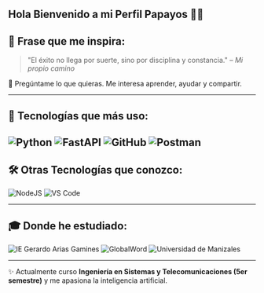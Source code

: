 ## Hola Bienvenido a mi Perfil Papayos 👋😎

<!--
**samurodri2623-afk/samurodri2623-afk** is a ✨ _special_ ✨ repository because its `README.md` (this file) appears on your GitHub profile.

Here are some ideas to get you started:

- 🔭 I’m currently working on ...
- 🌱 I’m currently learning ...
- 👯 I’m looking to collaborate on ...
- 🤔 I’m looking for help with ...
- 💬 Ask me about ...
- 📫 How to reach me: ...
- 😄 Pronouns: ...
- ⚡ Fun fact: ...
-->
## 🚀 Frase que me inspira:
> "El éxito no llega por suerte, sino por disciplina y constancia." – *Mi propio camino*

💬 Pregúntame lo que quieras. Me interesa aprender, ayudar y compartir.

---

## 🎯 Tecnologías que más uso:
![Python](https://img.shields.io/badge/Python-3776AB?style=for-the-badge&logo=python&logoColor=white)
![FastAPI](https://img.shields.io/badge/FastAPI-009688?style=for-the-badge&logo=fastapi&logoColor=white)
![GitHub](https://img.shields.io/badge/GitHub-181717?style=for-the-badge&logo=github&logoColor=white)
![Postman](https://img.shields.io/badge/Postman-FF6C37?style=for-the-badge&logo=postman&logoColor=white)
---

## 🛠️ Otras Tecnologías que conozco:
![NodeJS](https://img.shields.io/badge/Node.js-339933?style=for-the-badge&logo=node.js&logoColor=white)
![VS Code](https://img.shields.io/badge/VS_Code-0078D4?style=for-the-badge&logo=visual%20studio%20code&logoColor=white)

---

## 🎓 Donde he estudiado:
![IE Gerardo Arias Gamines](https://gerardoarias.calificanet.com.co/login/)
![GlobalWord](https://globalword.edu.co/)
![Universidad de Manizales](https://umanizales.edu.co/)

---

✨ Actualmente curso **Ingeniería en Sistemas y Telecomunicaciones (5er semestre)** y me apasiona la inteligencia artificial.


